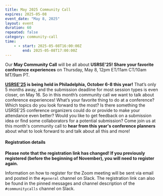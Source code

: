```yaml
---
title: May 2025 Community Call
expires: 2025-05-08
event_date: "May 8, 2025"
layout: event
duration: 60
repeated: false
category: community-call
time:
    - - start: 2025-05-08T16:00:00Z
        end: 2025-05-08T17:00:00Z
---
```


Our **May Community Call** will be all about **USRSE’25! Share your favorite conference experiences** on Thursday, May 8, 12pm ET/11am CT/10am MT/9am PT.

**[USRSE’25](https://us-rse.org/usrse25/) is being held in Philadelphia, October 6-8 this year!** That’s only 5 months away, and the submission deadline for most session types is even closer, on May 16. So in this month’s community call we want to talk about conference experiences! What’s your favorite thing to do at a conference? Which topics do you look forward to the most? Is there something the USRSE’25 conference organizers could do or provide to make your attendance even better? Would you like to get feedback on a submission idea or find some collaborators for a potential submission? Come join us at this month's community call to **hear from this year's conference planners** about what to look forward to and talk about all this and more!


#### Registration details

**Please note that the registration link has changed! If you previously registered (before the beginning of November), you will need to register again.**

Information on how to register for the Zoom meeting will be sent via email
and posted in the `#general` channel on Slack. The registration link can also be found in the pinned messages and channel description of the `#communitycalls` channel on Slack.

